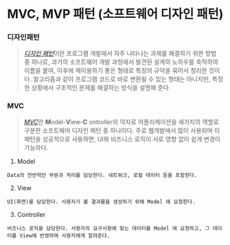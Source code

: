 MVC, MVP 패턴 (소프트웨어 디자인 패턴)
====================================================================

### 디자인패턴

> [_디자인 패턴_]()이란 프로그램 개발에서 자주 나타나는 과제를 해결하기 위한 방법 중 하나로, 과거의 소프트웨어 개발 과정에서 발견된 설계의 노하우를 축적하여 이름을 붙여, 이후에 재이용하기 좋은 형태로 특정의 규약을 묶어서 정리한 것이다. 알고리즘과 같이 프로그램 코드로 바로 변환될 수 있는 형태는 아니지만, 특정한 상황에서 구조적인 문제를 해결하는 방식을 설명해 준다.

### MVC

>[_MVC_](dfdf)란 **M**odel-**V**iew-**C**
ontroller의 약자로 어플리케이션을 세가지의 역할로 구분한 소프트웨어 디자인 패턴 중 하나이다. 주로 웹개발에서 많이 사용되며 이 패턴을 성공적으로 사용하면, UI와 비즈니스 로직이 서로 영향 없이 쉽게 변경이 가능하다.

  1. Model

    Data의 전반적인 부분과 처리를 담당한다. 네트워크, 로컬 데이터 등을 포함한다.

  2. View

    UI(화면)를 담당한다. 사용자가 볼 결과물을 생성하기 위해 Model 에 요청한다.

  3. Controller

    비즈니스 로직을 담당한다. 사용자의 요구사항에 맞는 데이터를 Model 에 요청하고, 그 데이터를 View에 반영하여 사용자에게 알려준다.

